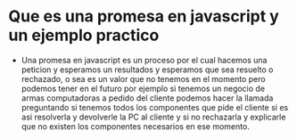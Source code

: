 # Que es una promesa en javascript y un ejemplo practico

- Una promesa en javascript es un proceso por el cual hacemos una peticion y esperamos un resultados y esperamos que sea resuelto o rechazado, o sea es un valor que no tenemos en el momento pero podemos tener en el futuro por ejemplo si tenemos un negocio de armas computadoras a pedido del cliente podemos hacer la llamada preguntando si tenemos todos los componentes que pide el cliente si es asi resolverla y devolverle la PC al cliente y si no rechazarla y explicarle que no existen los componentes necesarios en ese momento.
